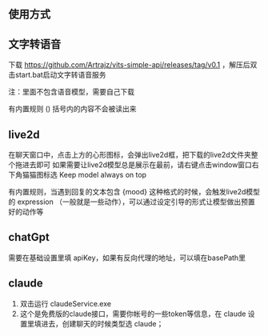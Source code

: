 ## 使用方式

## 文字转语音

下载 https://github.com/Artrajz/vits-simple-api/releases/tag/v0.1 ，解压后双击start.bat启动文字转语音服务

注：里面不包含语音模型，需要自己下载

有内置规则 () 括号内的内容不会被读出来

## live2d
在聊天窗口中，点击上方的心形图标，会弹出live2d框，把下载的live2d文件夹整个拖进去即可
如果需要让live2d模型总是展示在最前，请右键点击window窗口右下角猫猫图标选 Keep model always on top

有内置规则，当遇到回复的文本包含 {mood} 这种格式的时候，会触发live2d模型的 expression （一般就是一些动作），可以通过设定引导的形式让模型做出预置好的动作等


## chatGpt
需要在基础设置里填 apiKey，如果有反向代理的地址，可以填在basePath里

## claude

1. 双击运行 claudeService.exe
2. 这个是免费版的claude接口，需要你帐号的一些token等信息，在 claude 设置里填进去，创建聊天的时候类型选 claude；
